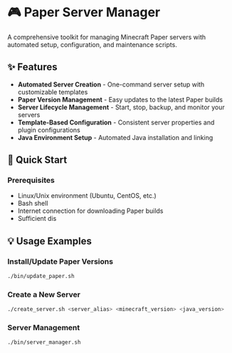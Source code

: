 # 🎮 Paper Server Manager

A comprehensive toolkit for managing Minecraft Paper servers with automated setup, configuration, and maintenance scripts.

## ✨ Features

- **Automated Server Creation** - One-command server setup with customizable templates
- **Paper Version Management** - Easy updates to the latest Paper builds
- **Server Lifecycle Management** - Start, stop, backup, and monitor your servers
- **Template-Based Configuration** - Consistent server properties and plugin configurations
- **Java Environment Setup** - Automated Java installation and linking

## 🚀 Quick Start

### Prerequisites

- Linux/Unix environment (Ubuntu, CentOS, etc.)
- Bash shell
- Internet connection for downloading Paper builds
- Sufficient dis
## 💡 Usage Examples

### Install/Update Paper Versions
```bash
./bin/update_paper.sh
```

### Create a New Server
```bash
./create_server.sh <server_alias> <minecraft_version> <java_version>
```

### Server Management
```bash
./bin/server_manager.sh
```